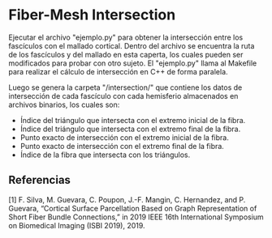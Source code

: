 Fiber-Mesh Intersection
======================
Ejecutar el archivo "ejemplo.py" para obtener la intersección entre los fascículos con el mallado cortical. Dentro del archivo se encuentra la ruta de los fascículos y del mallado en esta caperta, los cuales pueden ser modificados para probar con otro sujeto. El "ejemplo.py" llama al Makefile para realizar el cálculo de intersección en C++ de forma paralela.

Luego se genera la carpeta "/intersection/" que contiene los datos de intersección de cada fascículo con cada hemisferio almacenados en archivos binarios, los cuales son:

- Índice del triángulo que intersecta con el extremo inicial de la fibra.
- Índice del triángulo que intersecta con el extremo final de la fibra.
- Punto exacto de intersección con el extremo inicial de la fibra.
- Punto exacto de intersección con el extremo final de la fibra.
- Índice de la fibra que intersecta con los triángulos.

## Referencias
<a id="1">[1]</a>
F. Silva, M. Guevara, C. Poupon, J.-F. Mangin, C. Hernandez, and P. Guevara, “Cortical Surface Parcellation Based on Graph Representation of Short Fiber Bundle Connections,” in 2019 IEEE 16th International Symposium on Biomedical Imaging (ISBI 2019), 2019.
